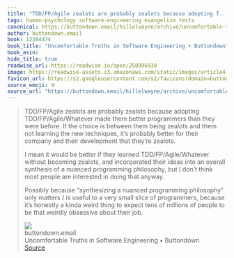 ```yaml
---
title: "TDD/FP/Agile zealots are probably zealots because adopting T..."
tags: human-psychology software-engineering evangelism tests
canonical: https://buttondown.email/hillelwayne/archive/uncomfortable-truths-in-software-engineering/
author: buttondown.email
book: 12304474
book_title: "Uncomfortable Truths in Software Engineering • Buttondown"
book_asin: 
hide_title: true
readwise_url: https://readwise.io/open/258996930
image: https://readwise-assets.s3.amazonaws.com/static/images/article4.6bc1851654a0.png
favicon_url: https://s2.googleusercontent.com/s2/favicons?domain=buttondown.email
source_emoji: 🌐
source_url: "https://buttondown.email/hillelwayne/archive/uncomfortable-truths-in-software-engineering/#:~:text=TDD%2FFP%2FAgile%20zealots%20are,about%20their%20job."
---
```


> TDD/FP/Agile zealots are probably zealots because adopting TDD/FP/Agile/Whatever made them better programmers than they were before. If the choice is between them being zealots and them not learning the new techniques, it’s probably better for their company and their development that they’re zealots.
> 
> I mean it would be better if they learned TDD/FP/Agile/Whatever without becoming zealots, and incorporated their ideas into an overall synthesis of a nuanced programming philosophy, but I don’t think most people are interested in doing that anyway.
> 
> Possibly because “synthesizing a nuanced programming philosophy” only matters / is useful to a very small slice of programmers, because it’s honestly a kinda weird thing to expect tens of millions of people to be that weirdly obsessive about their job.
> <div class="quoteback-footer"><div class="quoteback-avatar"><img class="mini-favicon" src="https://s2.googleusercontent.com/s2/favicons?domain=buttondown.email"></div><div class="quoteback-metadata"><div class="metadata-inner"><span style="display:none">FROM:</span><div aria-label="buttondown.email" class="quoteback-author"> buttondown.email</div><div aria-label="Uncomfortable Truths in Software Engineering • Buttondown" class="quoteback-title"> Uncomfortable Truths in Software Engineering • Buttondown</div></div></div><div class="quoteback-backlink"><a target="_blank" aria-label="go to the full text of this quotation" rel="noopener" href="https://buttondown.email/hillelwayne/archive/uncomfortable-truths-in-software-engineering/#:~:text=TDD%2FFP%2FAgile%20zealots%20are,about%20their%20job." class="quoteback-arrow"> Source</a></div></div>